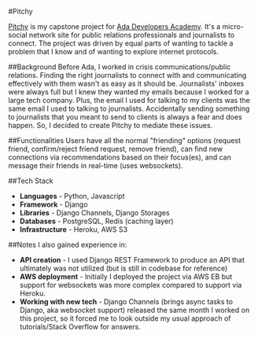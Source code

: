 #Pitchy

[Pitchy](https://www.getpitchy.com/) is my capstone project for [Ada Developers Academy](http://adadevelopersacademy.org/). It's a micro-social network site for public relations professionals and journalists to connect. The project was driven by equal parts of wanting to tackle a problem that I know and of wanting to explore internet protocols.

##Background
Before Ada, I worked in crisis communications/public relations. Finding the right journalists to connect with and communicating effectively with them wasn't as easy as it should be. Journalists' inboxes were always full but I knew they wanted my emails because I worked for a large tech company. Plus, the email I used for talking to my clients was the same email I used to talking to journalists. Accidentally sending something to journalists that you meant to send to clients is always a fear and does happen. So, I decided to create Pitchy to mediate these issues. 

##Functionalities
Users have all the normal "friending" options (request friend, confirm/reject friend request, remove friend), can find new connections via recommendations based on their focus(es), and can message their friends in real-time (uses websockets). 

##Tech Stack
* **Languages** - Python, Javascript
* **Framework** - Django
* **Libraries** - Django Channels, Django Storages
* **Databases** - PostgreSQL, Redis (caching layer)
* **Infrastructure** - Heroku, AWS S3

##Notes
I also gained experience in:  
* **API creation** - I used Django REST Framework to produce an API that ultimately was not utilized (but is still in codebase for reference)
* **AWS deployment** - Initially I deployed the project via AWS EB but support for websockets was more complex compared to support via Heroku.
* **Working with new tech** - Django Channels (brings async tasks to Django, aka websocket support) released the same month I worked on this project, so it forced me to look outside my usual approach of tutorials/Stack Overflow for answers.
